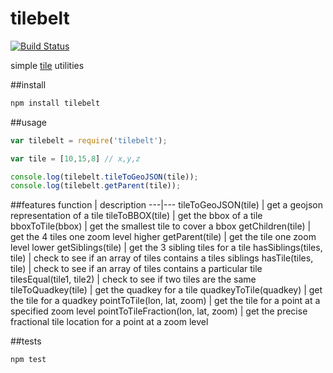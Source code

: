 tilebelt
====
[![Build Status](https://travis-ci.org/mapbox/tilebelt.svg?branch=master)](https://travis-ci.org/mapbox/tilebelt)

simple [tile](http://wiki.openstreetmap.org/wiki/Slippy_map_tilenames) utilities

##install
```bash
npm install tilebelt
```

##usage
```js
var tilebelt = require('tilebelt');

var tile = [10,15,8] // x,y,z

console.log(tilebelt.tileToGeoJSON(tile));
console.log(tilebelt.getParent(tile));
```

##features
function | description
---|---
tileToGeoJSON(tile) | get a geojson representation of a tile
tileToBBOX(tile) | get the bbox of a tile
bboxToTile(bbox) | get the smallest tile to cover a bbox
getChildren(tile) | get the 4 tiles one zoom level higher
getParent(tile) | get the tile one zoom level lower
getSiblings(tile) | get the 3 sibling tiles for a tile
hasSiblings(tiles, tile) | check to see if an array of tiles contains a tiles siblings
hasTile(tiles, tile) | check to see if an array of tiles contains a particular tile
tilesEqual(tile1, tile2) | check to see if two tiles are the same
tileToQuadkey(tile) | get the quadkey for a tile
quadkeyToTile(quadkey) | get the tile for a quadkey
pointToTile(lon, lat, zoom) | get the tile for a point at a specified zoom level
pointToTileFraction(lon, lat, zoom) | get the precise fractional tile location for a point at a zoom level

##tests
```bash
npm test
```